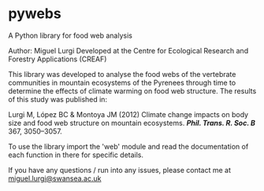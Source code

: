 # pywebs
A Python library for food web analysis

Author: Miguel Lurgi
Developed at the Centre for Ecological Research and Forestry Applications (CREAF)

This library was developed to analyse the food webs of the vertebrate communities in mountain ecosystems of the Pyrenees through time to determine the effects of climate warming on food web structure. The results of this study was published in:

Lurgi M, López BC & Montoya JM (2012) Climate change impacts on body size and food web structure on mountain ecosystems. ***Phil. Trans. R. Soc. B*** 367, 3050–3057.

To use the library import the 'web' module and read the documentation of each function in there for specific details.

If you have any questions / run into any issues, please contact me at miguel.lurgi@swansea.ac.uk
